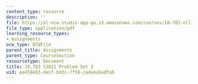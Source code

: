 ```yaml
---
content_type: resource
description: ''
file: https://ol-ocw-studio-app-qa.s3.amazonaws.com/courses/18-783-elliptic-curves-spring-2021/ee458e63decfb43c7f58ca4eea5edfa9_MIT18_783S21_PS3.pdf
file_type: application/pdf
learning_resource_types:
- Assignments
ocw_type: OCWFile
parent_title: Assignments
parent_type: CourseSection
resourcetype: Document
title: 18.783 S2021 Problem Set 3
uid: ee458e63-decf-b43c-7f58-ca4eea5edfa9
---
```

